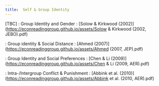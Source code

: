 ```yaml
---
title:  Self & Group Identity
---
```



[TBC]
: Group Identity and Gender
  : [Solow & Kirkwood (2002)](https://econreadinggroup.github.io/assets/Solow & Kirkwood (2002, JEBO).pdf)

: Group identity & Social Distance
  : [Ahmed (2007)](https://econreadinggroup.github.io/assets/Ahmed (2007, JEP).pdf)

: Group Identity and Social Preferences
  : [Chen & Li (2009)](https://econreadinggroup.github.io/assets/Chen & Li (2009, AER).pdf)

: Intra-/Intergroup Conflict & Punishment
  : [Abbink et al. (2010)](https://econreadinggroup.github.io/assets/Abbink et al. (2010, AER).pdf)

